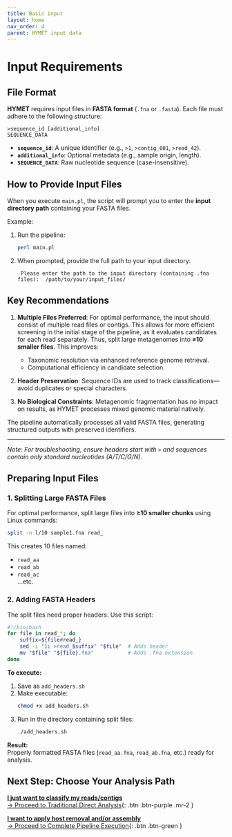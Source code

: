 ```yaml
---
title: Basic input
layout: home
nav_order: 4
parent: HYMET input data
---
```

# Input Requirements  

## File Format  
**HYMET** requires input files in **FASTA format** (`.fna` or `.fasta`). Each file must adhere to the following structure:  

```
>sequence_id [additional_info]  
SEQUENCE_DATA  
```  

- **`sequence_id`**: A unique identifier (e.g., `>1`, `>contig_001`, `>read_42`).  
- **`additional_info`**: Optional metadata (e.g., sample origin, length).  
- **`SEQUENCE_DATA`**: Raw nucleotide sequence (case-insensitive).  

## How to Provide Input Files  
When you execute `main.pl`, the script will prompt you to enter the **input directory path** containing your FASTA files.  

Example:  
1. Run the pipeline:  
   ```bash
   perl main.pl
   ```  
2. When prompted, provide the full path to your input directory:  
   ```
    Please enter the path to the input directory (containing .fna files):  /path/to/your/input_files/
   ```  

## Key Recommendations  
1. **Multiple Files Preferred**: For optimal performance, the input should consist of multiple read files or contigs. This allows for more efficient screening in the initial stage of the pipeline, as it evaluates candidates for each read separately. Thus, split large metagenomes into **≥10 smaller files**. This improves:  
   - Taxonomic resolution via enhanced reference genome retrieval.  
   - Computational efficiency in candidate selection.  

2. **Header Preservation**: Sequence IDs are used to track classifications—avoid duplicates or special characters.  

3. **No Biological Constraints**: Metagenomic fragmentation has no impact on results, as HYMET processes mixed genomic material natively.  

The pipeline automatically processes all valid FASTA files, generating structured outputs with preserved identifiers.  

---  
*Note: For troubleshooting, ensure headers start with `>` and sequences contain only standard nucleotides (A/T/C/G/N).*

## Preparing Input Files  

### 1. Splitting Large FASTA Files  
For optimal performance, split large files into **≥10 smaller chunks** using Linux commands:  

```bash
split -n l/10 sample1.fna read_
```  
This creates 10 files named:  
- `read_aa`  
- `read_ab`  
- `read_ac`  
...etc.  

### 2. Adding FASTA Headers  
The split files need proper headers. Use this script:  

```bash
#!/bin/bash
for file in read_*; do
    suffix=${file#read_}
    sed -i "1i >read_$suffix" "$file"  # Adds header
    mv "$file" "${file}.fna"           # Adds .fna extension
done
```

**To execute:**  
1. Save as `add_headers.sh`  
2. Make executable:  
   ```bash
   chmod +x add_headers.sh
   ```  
3. Run in the directory containing split files:  
   ```bash
   ./add_headers.sh
   ```  

**Result:**  
Properly formatted FASTA files (`read_aa.fna`, `read_ab.fna`, etc.) ready for analysis.  

## Next Step: Choose Your Analysis Path

[**I just want to classify my reads/contigs**  
→ Proceed to Traditional Direct Analysis](https://inesbmartins02.github.io/hymet-docs/hymetsimple.html){: .btn .btn-purple .mr-2 }

[**I want to apply host removal and/or assembly**  
→ Proceed to Complete Pipeline Execution](https://inesbmartins02.github.io/hymet-docs/integratedpipeline.html){: .btn .btn-green }